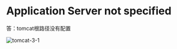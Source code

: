# Application Server not specified

答：tomcat根路径没有配置

![tomcat-3-1](https://s2.ax1x.com/2020/01/08/l2ik4K.png)

<comment-comment/><comment/>